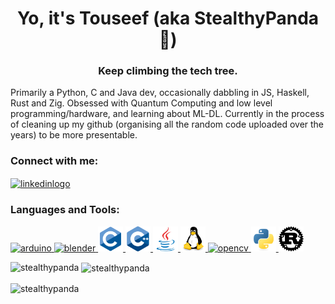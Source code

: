 <h1 align="center">Yo, it's Touseef (aka StealthyPanda🐼)</h1>
<h3 align="center">Keep climbing the tech tree.</h3>

<!-- <p align="left"> <img src="https://komarev.com/ghpvc/?username=stealthypanda&label=Profile%20views&color=0e75b6&style=flat" alt="stealthypanda" /> </p> -->

<div aling = "center">
Primarily a Python, C and Java dev, occasionally dabbling in JS, Haskell, Rust and Zig. Obsessed with Quantum Computing and low level programming/hardware, and learning about ML-DL. Currently in the process of cleaning up my github (organising all the random code uploaded over the years) to be more presentable.
</div>

<h3 align="left">Connect with me:</h3>
<p align="left">
<!-- <a href="https://instagram.com/stealthy_panda101" target="blank"><img align="center" src="https://raw.githubusercontent.com/rahuldkjain/github-profile-readme-generator/master/src/images/icons/Social/instagram.svg" alt="stealthy_panda101" height="30" width="40" /></a> -->
<a href="https://www.linkedin.com/in/touseef-shaik-mohammed-00a192247/" target="blank"><img align="center" src="https://upload.wikimedia.org/wikipedia/commons/0/01/LinkedIn_Logo.svg" alt="linkedinlogo" height="30"/></a>
</p>

<h3 align="left">Languages and Tools:</h3>
<p align="left"> <a href="https://www.arduino.cc/" target="_blank" rel="noreferrer"> <img src="https://cdn.worldvectorlogo.com/logos/arduino-1.svg" alt="arduino" width="40" height="40"/> </a> <a href="https://www.blender.org/" target="_blank" rel="noreferrer"> <img src="https://download.blender.org/branding/community/blender_community_badge_white.svg" alt="blender" width="40" height="40"/> </a> <a href="https://www.cprogramming.com/" target="_blank" rel="noreferrer"> <img src="https://raw.githubusercontent.com/devicons/devicon/master/icons/c/c-original.svg" alt="c" width="40" height="40"/> </a> <a href="https://www.w3schools.com/cpp/" target="_blank" rel="noreferrer"> <img src="https://raw.githubusercontent.com/devicons/devicon/master/icons/cplusplus/cplusplus-original.svg" alt="cplusplus" width="40" height="40"/> </a> <a href="https://www.java.com" target="_blank" rel="noreferrer"> <img src="https://raw.githubusercontent.com/devicons/devicon/master/icons/java/java-original.svg" alt="java" width="40" height="40"/> </a> <a href="https://www.linux.org/" target="_blank" rel="noreferrer"> <img src="https://raw.githubusercontent.com/devicons/devicon/master/icons/linux/linux-original.svg" alt="linux" width="40" height="40"/> </a> <a href="https://opencv.org/" target="_blank" rel="noreferrer"> <img src="https://www.vectorlogo.zone/logos/opencv/opencv-icon.svg" alt="opencv" width="40" height="40"/> </a> <a href="https://www.python.org" target="_blank" rel="noreferrer"> <img src="https://raw.githubusercontent.com/devicons/devicon/master/icons/python/python-original.svg" alt="python" width="40" height="40"/> </a> <a href="https://www.rust-lang.org" target="_blank" rel="noreferrer"> <img src="https://raw.githubusercontent.com/devicons/devicon/master/icons/rust/rust-plain.svg" alt="rust" width="40" height="40"/> </a> </p>

<p><img align="left" src="https://github-readme-stats.vercel.app/api/top-langs?username=stealthypanda&show_icons=true&theme=dark&locale=en&layout=compact" alt="stealthypanda" /></p>

<p>&nbsp;<img align="center" src="https://github-readme-stats.vercel.app/api?username=stealthypanda&show_icons=true&theme=dark&locale=en" alt="stealthypanda" /></p>

<p><img align="center" src="https://github-readme-streak-stats.herokuapp.com/?user=stealthypanda&theme=dark" alt="stealthypanda" /></p>
